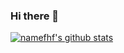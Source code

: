 ### Hi there 👋
[![namefhf's github stats](https://github-readme-stats.vercel.app/api?username=namefhf&show_icons=true)](https://github.com/anuraghazra/github-readme-stats)



